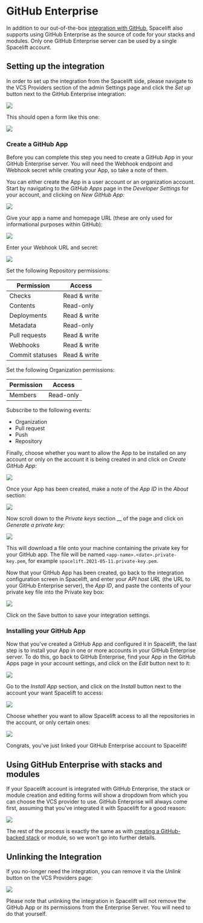 # GitHub Enterprise

In addition to our out-of-the-box [integration with GitHub](github.md), Spacelift also supports using GitHub Enterprise as the source of code for your stacks and modules. Only one GitHub Enterprise server can be used by a single Spacelift account.

## Setting up the integration

In order to set up the integration from the Spacelift side, please navigate to the VCS Providers section of the admin Settings page and click the _Set up_ button next to the GitHub Enterprise integration:

![](/assets/images/image%20%2895%29.png)

This should open a form like this one:

![](/assets/images/image%20%2897%29.png)

### Create a GitHub App

Before you can complete this step you need to create a GitHub App in your GitHub Enterprise server. You will need the Webhook endpoint and Webhook secret while creating your App, so take a note of them.

You can either create the App in a user account or an organization account. Start by navigating to the _GitHub Apps_ page in the _Developer Settings_ for your account, and clicking on _New GitHub App:_

![](/assets/images/image%20%2852%29.png)

Give your app a name and homepage URL (these are only used for informational purposes within GitHub):

![](/assets/images/image%20%2853%29.png)

Enter your Webhook URL and secret:

![](/assets/images/image%20%2854%29.png)

Set the following Repository permissions:

| Permission      | Access       |
| --------------- | ------------ |
| Checks          | Read & write |
| Contents        | Read-only    |
| Deployments     | Read & write |
| Metadata        | Read-only    |
| Pull requests   | Read & write |
| Webhooks        | Read & write |
| Commit statuses | Read & write |

Set the following Organization permissions:

| Permission | Access    |
| ---------- | --------- |
| Members    | Read-only |

Subscribe to the following events:

* Organization
* Pull request
* Push
* Repository

Finally, choose whether you want to allow the App to be installed on any account or only on the account it is being created in and click on _Create GitHub App:_

![](/assets/images/image%20%2855%29.png)

Once your App has been created, make a note of the _App ID_ in the _About_ section:

![](/assets/images/image%20%2856%29.png)

Now scroll down to the _Private keys_ section __ of the page and click on _Generate a private key:_

![](/assets/images/image%20%2857%29.png)

This will download a file onto your machine containing the private key for your GitHub app. The file will be named `<app-name>.<date>.private-key.pem`, for example `spacelift.2021-05-11.private-key.pem`.

Now that your GitHub App has been created, go back to the integration configuration screen in Spacelift, and enter your _API host URL_ (the URL to your GitHub Enterprise server), the _App ID_, and paste the contents of your private key file into the Private key box:

![](/assets/images/image%20%2898%29.png)

Click on the Save button to save your integration settings.

### Installing your GitHub App

Now that you've created a GitHub App and configured it in Spacelift, the last step is to install your App in one or more accounts in your GitHub Enterprise server. To do this, go back to GitHub Enterprise, find your App in the GitHub Apps page in your account settings, and click on the _Edit_ button next to it:

![](/assets/images/image%20%2858%29.png)

Go to the _Install App_ section, and click on the _Install_ button next to the account your want Spacelift to access:

![](/assets/images/image%20%2859%29.png)

Choose whether you want to allow Spacelift access to all the repositories in the account, or only certain ones:

![](/assets/images/image%20%2860%29.png)

Congrats, you've just linked your GitHub Enterprise account to Spacelift!

## Using GitHub Enterprise with stacks and modules

If your Spacelift account is integrated with GitHub Enterprise, the stack or module creation and editing forms will show a dropdown from which you can choose the VCS provider to use. GitHub Enterprise will always come first, assuming that you've integrated it with Spacelift for a good reason:

![](/assets/images/image%20%2861%29.png)

The rest of the process is exactly the same as with [creating a GitHub-backed stack](../../concepts/stack/creating-a-stack.md#integrate-vcs) or module, so we won't go into further details.

## Unlinking the Integration

If you no-longer need the integration, you can remove it via the _Unlink_ button on the VCS Providers page:

![](/assets/images/image%20%2899%29.png)

Please note that unlinking the integration in Spacelift will not remove the GitHub App or its permissions from the Enterprise Server. You will need to do that yourself.
